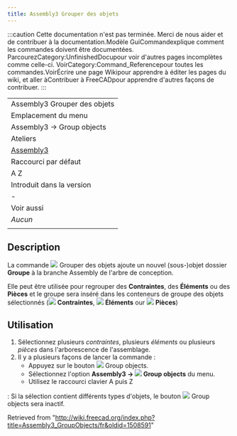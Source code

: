 ```yaml
---
title: Assembly3 Grouper des objets
---
```

:::caution
Cette documentation n'est pas terminée. Merci de nous aider et de contribuer à la documentation.Modèle GuiCommandexplique comment les commandes doivent être documentées. ParcourezCategory:UnfinishedDocupour voir d'autres pages incomplètes comme celle-ci. VoirCategory:Command\_Referencepour toutes les commandes.VoirÉcrire une page Wikipour apprendre à éditer les pages du wiki, et aller àContribuer à FreeCADpour apprendre d'autres façons de contribuer.
:::

|  |
| --- |
| Assembly3 Grouper des objets |
| Emplacement du menu |
| Assembly3 → Group objects |
| Ateliers |
| [Assembly3](/Assembly3_Workbench/fr "Assembly3 Workbench/fr") |
| Raccourci par défaut |
| A Z |
| Introduit dans la version |
| - |
| Voir aussi |
| *Aucun* |
|  |

## Description

La commande ![](/images/Assembly_New_Group.svg) Grouper des objets ajoute un nouvel (sous-)objet dossier **Groupe** à la branche Assembly de l'arbre de conception.

Elle peut être utilisée pour regrouper des **Contraintes**, des **Éléments** ou des **Pièces** et le groupe sera inséré dans les conteneurs de groupe des objets sélectionnés (![](/images/Assembly_Assembly_Constraints_Tree.svg) **Contraintes**, ![](/images/Assembly_Assembly_Element_Tree.svg) **Éléments** our ![](/images/Assembly_Assembly_Part_Tree.svg) **Pièces**)

## Utilisation

1. Sélectionnez plusieurs *contraintes*, plusieurs *éléments* ou plusieurs *pièces* dans l'arborescence de l'assemblage.
2. Il y a plusieurs façons de lancer la commande :
   * Appuyez sur le bouton ![](/images/Assembly_New_Group.svg) Group objects.
   * Sélectionnez l'option **Assembly3 → ![](/images/Assembly_New_Group.svg) Group objects** du menu.
   * Utilisez le raccourci clavier A puis Z

:   Si la sélection contient différents types d'objets, le bouton ![](/images/Assembly_New_Group.svg) Group objects sera inactif.

Retrieved from "<http://wiki.freecad.org/index.php?title=Assembly3_GroupObjects/fr&oldid=1508591>"